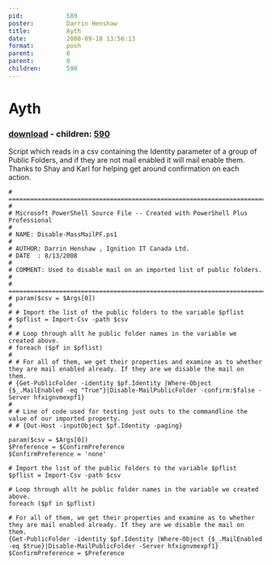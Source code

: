 ```yaml
---
pid:            589
poster:         Darrin Henshaw
title:          Ayth
date:           2008-09-18 13:56:13
format:         posh
parent:         0
parent:         0
children:       590
---
```


# Ayth

### [download](589.ps1) - children: [590](590.md)

Script which reads in a csv containing the Identity parameter of a group of Public Folders, and if they are not mail enabled it will mail enable them. Thanks to Shay and Karl for helping get around confirmation on each action.	

```posh
# ========================================================================
# 
# Microsoft PowerShell Source File -- Created with PowerShell Plus Professional
# 
# NAME: Disable-MassMailPF.ps1
# 
# AUTHOR: Darrin Henshaw , Ignition IT Canada Ltd.
# DATE  : 8/13/2008
# 
# COMMENT: Used to disable mail on an imported list of public folders.
# 
# ========================================================================
# param($csv = $Args[0])
# 
# # Import the list of the public folders to the variable $pflist
# $pflist = Import-Csv -path $csv
# 
# # Loop through allt he public folder names in the variable we created above.
# foreach ($pf in $pflist)
# 
# # For all of them, we get their properties and examine as to whether they are mail enabled already. If they are we disable the mail on them.
# {Get-PublicFolder -identity $pf.Identity |Where-Object {$_.MailEnabled -eq "True"}|Disable-MailPublicFolder -confirm:$false -Server hfxignvmexpf1}
# 
# # Line of code used for testing just outs to the commandline the value of our imported property.
# # {Out-Host -inputObject $pf.Identity -paging}

param($csv = $Args[0]) 
$Preference = $ConfirmPreference 
$ConfirmPreference = 'none' 

# Import the list of the public folders to the variable $pflist 
$pflist = Import-Csv -path $csv 

# Loop through allt he public folder names in the variable we created above. 
foreach ($pf in $pflist) 

# For all of them, we get their properties and examine as to whether they are mail enabled already. If they are we disable the mail on them. 
{Get-PublicFolder -identity $pf.Identity |Where-Object {$_.MailEnabled -eq $true}|Disable-MailPublicFolder -Server hfxignvmexpf1} 
$ConfirmPreference = $Preference 
```
